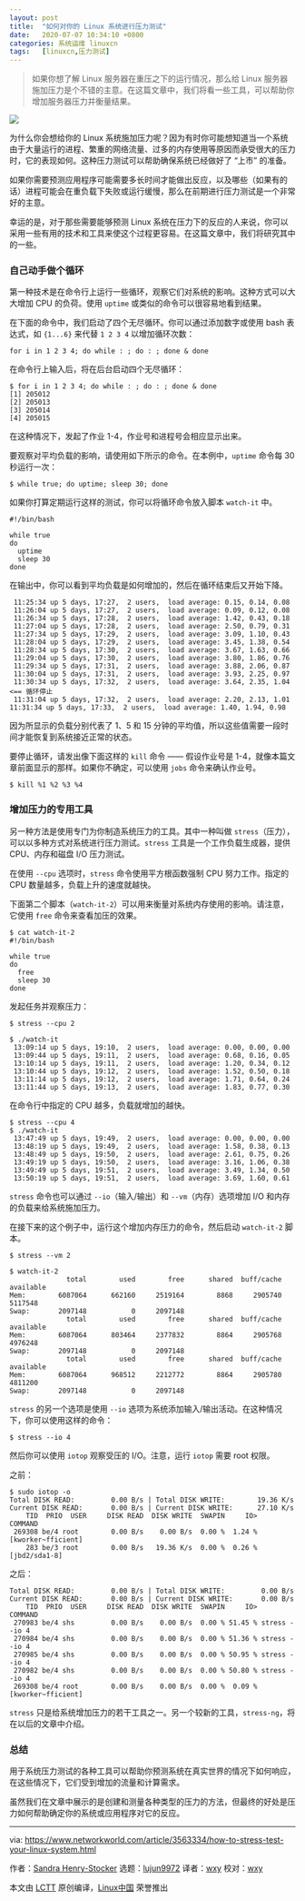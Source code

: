 ```yaml
---
layout: post
title:	"如何对你的 Linux 系统进行压力测试"
date:	2020-07-07 10:34:10 +0800 
categories:	系统运维 linuxcn 
tags:	[linuxcn,压力测试]
---
```




> 
> 如果你想了解 Linux 服务器在重压之下的运行情况，那么给 Linux 服务器施加压力是个不错的主意。在这篇文章中，我们将看一些工具，可以帮助你增加服务器压力并衡量结果。
> 
> 
> 


![](/Asserts/Images//attachment/album/202007/07/103356evq0scefanwr1pge.jpg)


为什么你会想给你的 Linux 系统施加压力呢？因为有时你可能想知道当一个系统由于大量运行的进程、繁重的网络流量、过多的内存使用等原因而承受很大的压力时，它的表现如何。这种压力测试可以帮助确保系统已经做好了 “上市” 的准备。


如果你需要预测应用程序可能需要多长时间才能做出反应，以及哪些（如果有的话）进程可能会在重负载下失败或运行缓慢，那么在前期进行压力测试是一个非常好的主意。


幸运的是，对于那些需要能够预测 Linux 系统在压力下的反应的人来说，你可以采用一些有用的技术和工具来使这个过程更容易。在这篇文章中，我们将研究其中的一些。


### 自己动手做个循环


第一种技术是在命令行上运行一些循环，观察它们对系统的影响。这种方式可以大大增加 CPU 的负荷。使用 `uptime` 或类似的命令可以很容易地看到结果。


在下面的命令中，我们启动了四个无尽循环。你可以通过添加数字或使用 bash 表达式，如 `{1...6}` 来代替 `1 2 3 4` 以增加循环次数：



```
for i in 1 2 3 4; do while : ; do : ; done & done

```

在命令行上输入后，将在后台启动四个无尽循环：



```
$ for i in 1 2 3 4; do while : ; do : ; done & done
[1] 205012
[2] 205013
[3] 205014
[4] 205015

```

在这种情况下，发起了作业 1-4，作业号和进程号会相应显示出来。


要观察对平均负载的影响，请使用如下所示的命令。在本例中，`uptime` 命令每 30 秒运行一次：



```
$ while true; do uptime; sleep 30; done

```

如果你打算定期运行这样的测试，你可以将循环命令放入脚本 `watch-it` 中。



```
#!/bin/bash

while true
do
  uptime
  sleep 30
done

```

在输出中，你可以看到平均负载是如何增加的，然后在循环结束后又开始下降。



```
 11:25:34 up 5 days, 17:27,  2 users,  load average: 0.15, 0.14, 0.08
 11:26:04 up 5 days, 17:27,  2 users,  load average: 0.09, 0.12, 0.08
 11:26:34 up 5 days, 17:28,  2 users,  load average: 1.42, 0.43, 0.18
 11:27:04 up 5 days, 17:28,  2 users,  load average: 2.50, 0.79, 0.31
 11:27:34 up 5 days, 17:29,  2 users,  load average: 3.09, 1.10, 0.43
 11:28:04 up 5 days, 17:29,  2 users,  load average: 3.45, 1.38, 0.54
 11:28:34 up 5 days, 17:30,  2 users,  load average: 3.67, 1.63, 0.66
 11:29:04 up 5 days, 17:30,  2 users,  load average: 3.80, 1.86, 0.76
 11:29:34 up 5 days, 17:31,  2 users,  load average: 3.88, 2.06, 0.87
 11:30:04 up 5 days, 17:31,  2 users,  load average: 3.93, 2.25, 0.97
 11:30:34 up 5 days, 17:32,  2 users,  load average: 3.64, 2.35, 1.04 <== 循环停止
 11:31:04 up 5 days, 17:32,  2 users,  load average: 2.20, 2.13, 1.01      11:31:34 up 5 days, 17:33,  2 users,  load average: 1.40, 1.94, 0.98

```

因为所显示的负载分别代表了 1、5 和 15 分钟的平均值，所以这些值需要一段时间才能恢复到系统接近正常的状态。


要停止循环，请发出像下面这样的 `kill` 命令 —— 假设作业号是 1-4，就像本篇文章前面显示的那样。如果你不确定，可以使用 `jobs` 命令来确认作业号。



```
$ kill %1 %2 %3 %4

```

### 增加压力的专用工具


另一种方法是使用专门为你制造系统压力的工具。其中一种叫做 `stress`（压力），可以以多种方式对系统进行压力测试。`stress` 工具是一个工作负载生成器，提供 CPU、内存和磁盘 I/O 压力测试。


在使用 `--cpu` 选项时，`stress` 命令使用平方根函数强制 CPU 努力工作。指定的 CPU 数量越多，负载上升的速度就越快。


下面第二个脚本（`watch-it-2`）可以用来衡量对系统内存使用的影响。请注意，它使用 `free` 命令来查看加压的效果。



```
$ cat watch-it-2
#!/bin/bash

while true
do
  free
  sleep 30
done

```

发起任务并观察压力：



```
$ stress --cpu 2

$ ./watch-it
 13:09:14 up 5 days, 19:10,  2 users,  load average: 0.00, 0.00, 0.00
 13:09:44 up 5 days, 19:11,  2 users,  load average: 0.68, 0.16, 0.05
 13:10:14 up 5 days, 19:11,  2 users,  load average: 1.20, 0.34, 0.12
 13:10:44 up 5 days, 19:12,  2 users,  load average: 1.52, 0.50, 0.18
 13:11:14 up 5 days, 19:12,  2 users,  load average: 1.71, 0.64, 0.24
 13:11:44 up 5 days, 19:13,  2 users,  load average: 1.83, 0.77, 0.30

```

在命令行中指定的 CPU 越多，负载就增加的越快。



```
$ stress --cpu 4
$ ./watch-it
 13:47:49 up 5 days, 19:49,  2 users,  load average: 0.00, 0.00, 0.00
 13:48:19 up 5 days, 19:49,  2 users,  load average: 1.58, 0.38, 0.13
 13:48:49 up 5 days, 19:50,  2 users,  load average: 2.61, 0.75, 0.26
 13:49:19 up 5 days, 19:50,  2 users,  load average: 3.16, 1.06, 0.38
 13:49:49 up 5 days, 19:51,  2 users,  load average: 3.49, 1.34, 0.50
 13:50:19 up 5 days, 19:51,  2 users,  load average: 3.69, 1.60, 0.61

```

`stress` 命令也可以通过 `--io`（输入/输出）和 `--vm`（内存）选项增加 I/O 和内存的负载来给系统施加压力。


在接下来的这个例子中，运行这个增加内存压力的命令，然后启动 `watch-it-2` 脚本。



```
$ stress --vm 2

$ watch-it-2
              total        used        free      shared  buff/cache   available
Mem:        6087064      662160     2519164        8868     2905740     5117548
Swap:       2097148           0     2097148
              total        used        free      shared  buff/cache   available
Mem:        6087064      803464     2377832        8864     2905768     4976248
Swap:       2097148           0     2097148
              total        used        free      shared  buff/cache   available
Mem:        6087064      968512     2212772        8864     2905780     4811200
Swap:       2097148           0     2097148

```

`stress` 的另一个选项是使用 `--io` 选项为系统添加输入/输出活动。在这种情况下，你可以使用这样的命令：



```
$ stress --io 4

```

然后你可以使用 `iotop` 观察受压的 I/O。注意，运行 `iotop` 需要 root 权限。


之前：



```
$ sudo iotop -o
Total DISK READ:         0.00 B/s | Total DISK WRITE:        19.36 K/s
Current DISK READ:       0.00 B/s | Current DISK WRITE:      27.10 K/s
    TID  PRIO  USER     DISK READ  DISK WRITE  SWAPIN     IO>    COMMAND
 269308 be/4 root        0.00 B/s    0.00 B/s  0.00 %  1.24 % [kworker~fficient]
    283 be/3 root        0.00 B/s   19.36 K/s  0.00 %  0.26 % [jbd2/sda1-8]

```

之后：



```
Total DISK READ:         0.00 B/s | Total DISK WRITE:         0.00 B/s
Current DISK READ:       0.00 B/s | Current DISK WRITE:       0.00 B/s
    TID  PRIO  USER     DISK READ  DISK WRITE  SWAPIN     IO>    COMMAND
 270983 be/4 shs         0.00 B/s    0.00 B/s  0.00 % 51.45 % stress --io 4
 270984 be/4 shs         0.00 B/s    0.00 B/s  0.00 % 51.36 % stress --io 4
 270985 be/4 shs         0.00 B/s    0.00 B/s  0.00 % 50.95 % stress --io 4
 270982 be/4 shs         0.00 B/s    0.00 B/s  0.00 % 50.80 % stress --io 4
 269308 be/4 root        0.00 B/s    0.00 B/s  0.00 %  0.09 % [kworker~fficient]

```

`stress` 只是给系统增加压力的若干工具之一。另一个较新的工具，`stress-ng`，将在以后的文章中介绍。


### 总结


用于系统压力测试的各种工具可以帮助你预测系统在真实世界的情况下如何响应，在这些情况下，它们受到增加的流量和计算需求。


虽然我们在文章中展示的是创建和测量各种类型的压力的方法，但最终的好处是压力如何帮助确定你的系统或应用程序对它的反应。




---


via: <https://www.networkworld.com/article/3563334/how-to-stress-test-your-linux-system.html>


作者：[Sandra Henry-Stocker](https://www.networkworld.com/author/Sandra-Henry_Stocker/) 选题：[lujun9972](https://github.com/lujun9972) 译者：[wxy](https://github.com/wxy) 校对：[wxy](https://github.com/wxy)


本文由 [LCTT](https://github.com/LCTT/TranslateProject) 原创编译，[Linux中国](https://linux.cn/) 荣誉推出
